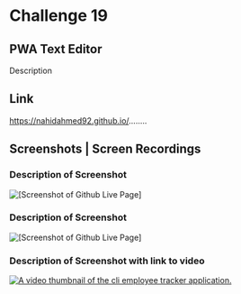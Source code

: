 # Challenge 19

## PWA Text Editor

Description

## Link

https://nahidahmed92.github.io/........

## Screenshots | Screen Recordings

### Description of Screenshot

![[Screenshot of Github Live Page]](assets/images/)

### Description of Screenshot

![[Screenshot of Github Live Page]](assets/images/)

### Description of Screenshot with link to video

[![A video thumbnail of the cli employee tracker application.](./assets/pwa-text-editor.png)](https://drive.google.com/...)
